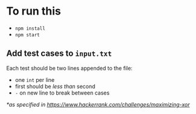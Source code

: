 # To run this
  - `npm install`
  - `npm start`

## Add test cases to `input.txt`
Each test should be two lines appended to the file:
  - one `int` per line
  - first should be _less than_ second
  - `-` on new line to break between cases

_*as specified in https://www.hackerrank.com/challenges/maximizing-xor_
